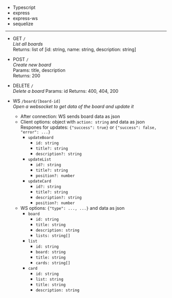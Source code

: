 - Typescript 
- express 
- express-ws
- sequelize

---

- GET  `/`  
    _List all boards_  
    Returns: list of [id: string, name: string, description: string]

- POST `/`  
    _Create new board_   
    Params: title, description   
    Returns: 200

- DELETE `/`    
    _Delete a board_
    Params: id
    Returns: 400, 404, 200

- WS `/board/[board-id]`  
    _Open a websocket to get data of the board and update it_   
    - After connection: WS sends board data as json   
    - Client options: object with `action: string` and data as json   
      Respones for updates: `{"success": true}` or `{"success": false, "error": ...}`
        - `updateBoard`   
            - `id: string`
            - `title?: string`
            - `description?: string`
        - `updateList`
            - `id?: string`
            - `title?: string`
            - `position?: number`
        - `updateCard`
            - `id?: string`
            - `title?: string`
            - `description?: string`
            - `position?: number`
    - WS options: `{"type": ..., ...}` and data as json
        - `board`
            - `id: string`
            - `title: string`
            - `description: string`
            - `lists: string[]`
        - `list`
            - `id: string`
            - `board: string` 
            - `title: string`
            - `cards: string[]`
        - `card`
            - `id: string`
            - `list: string`
            - `title: string`
            - `description: string`
